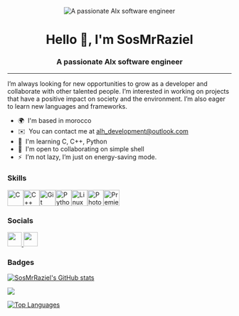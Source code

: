 <p align="center">
  <img src="https://i.imgur.com/xfHJYN5.png" alt="A passionate Alx software engineer">
</p>

<h1 align="center">Hello 👋, I'm SosMrRaziel</h1>
<h3 align="center">A passionate Alx software engineer</h3>

-------------------------------------------------------------

I’m always looking for new opportunities to grow as a developer and collaborate with other talented people. I’m interested in working on projects that have a positive impact on society and the environment. I’m also eager to learn new languages and frameworks.

* 🌍  I'm based in morocco
* ✉️  You can contact me at [alh\_development@outlook.com](mailto:alh_development@outlook.com)
* 🧠  I'm learning C, C++, Python
* 🤝  I'm open to collaborating on simple shell
* ⚡  I’m not lazy, I’m just on energy-saving mode.

### Skills


<p align="left">
<a href="https://docs.microsoft.com/en-us/cpp/?view=msvc-170" target="_blank" rel="noreferrer"><img src="https://raw.githubusercontent.com/danielcranney/readme-generator/main/public/icons/skills/c-colored.svg" width="36" height="36" alt="C" /></a><a href="https://docs.microsoft.com/en-us/cpp/?view=msvc-170" target="_blank" rel="noreferrer"><img src="https://raw.githubusercontent.com/danielcranney/readme-generator/main/public/icons/skills/cplusplus-colored.svg" width="36" height="36" alt="C++" /></a><a href="https://git-scm.com/" target="_blank" rel="noreferrer"><img src="https://raw.githubusercontent.com/danielcranney/readme-generator/main/public/icons/skills/git-colored.svg" width="36" height="36" alt="Git" /></a><a href="https://www.python.org/" target="_blank" rel="noreferrer"><img src="https://raw.githubusercontent.com/danielcranney/readme-generator/main/public/icons/skills/python-colored.svg" width="36" height="36" alt="Python" /></a><a href="https://www.linux.org" target="_blank" rel="noreferrer"><img src="https://raw.githubusercontent.com/danielcranney/readme-generator/main/public/icons/skills/linux-colored.svg" width="36" height="36" alt="Linux" /></a><a href="https://www.adobe.com/uk/products/photoshop.html" target="_blank" rel="noreferrer"><img src="https://raw.githubusercontent.com/danielcranney/readme-generator/main/public/icons/skills/photoshop-colored-dark.svg" width="36" height="36" alt="Photoshop" /></a><a href="https://www.adobe.com/uk/products/premiere.html" target="_blank" rel="noreferrer"><img src="https://raw.githubusercontent.com/danielcranney/readme-generator/main/public/icons/skills/premierepro-colored-dark.svg" width="36" height="36" alt="Premiere Pro" /></a>
</p>


### Socials

<p align="left"> <a href="https://www.github.com/SosMrRaziel" target="_blank" rel="noreferrer"> <picture> <source media="(prefers-color-scheme: dark)" srcset="https://raw.githubusercontent.com/danielcranney/readme-generator/main/public/icons/socials/github-dark.svg" /> <source media="(prefers-color-scheme: light)" srcset="https://raw.githubusercontent.com/danielcranney/readme-generator/main/public/icons/socials/github.svg" /> <img src="https://raw.githubusercontent.com/danielcranney/readme-generator/main/public/icons/socials/github.svg" width="32" height="32" /> </picture> </a> <a href="https://www.linkedin.com/in/Abdelilah-Laabidat-743486114" target="_blank" rel="noreferrer"> <picture> <source media="(prefers-color-scheme: dark)" srcset="https://raw.githubusercontent.com/danielcranney/readme-generator/main/public/icons/socials/linkedin-dark.svg" /> <source media="(prefers-color-scheme: light)"  </picture> </a> <a href="https://www.x.com/RazielSos" target="_blank" rel="noreferrer"> <picture> <source media="(prefers-color-scheme: dark)" srcset="https://raw.githubusercontent.com/danielcranney/readme-generator/main/public/icons/socials/twitter-dark.svg" /> <source media="(prefers-color-scheme: light)" srcset="https://raw.githubusercontent.com/danielcranney/readme-generator/main/public/icons/socials/twitter.svg" /> <img src="https://raw.githubusercontent.com/danielcranney/readme-generator/main/public/icons/socials/twitter.svg" width="32" height="32" /> </picture> </a></p>

### Badges

<a href="http://www.github.com/SosMrRaziel"><img src="https://github-readme-stats.vercel.app/api?username=SosMrRaziel&show_icons=true&hide=&count_private=true&title_color=3382ed&text_color=facc15&icon_color=0891b2&bg_color=000000&hide_border=true&show_icons=true" alt="SosMrRaziel's GitHub stats" /></a>

<a href="http://www.github.com/SosMrRaziel"><img src="https://github-readme-streak-stats.herokuapp.com/?user=SosMrRaziel&stroke=facc15&background=000000&ring=3382ed&fire=3382ed&currStreakNum=facc15&currStreakLabel=3382ed&sideNums=facc15&sideLabels=facc15&dates=facc15&hide_border=true" /></a>

<a href="https://github.com/SosMrRaziel" align="left"><img src="https://github-readme-stats.vercel.app/api/top-langs/?username=SosMrRaziel&langs_count=10&title_color=3382ed&text_color=facc15&icon_color=0891b2&bg_color=000000&hide_border=true&locale=en&custom_title=Top%20%Languages" alt="Top Languages" /></a>
